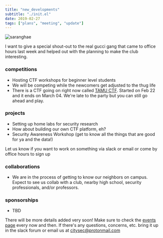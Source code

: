 ```yaml
---
title: "new_developments"
subtitle: "./init.el"
date: 2019-02-27
tags: ["plans", "meeting", "update"]
---
```

![saranghae](/img/k-heart.png)

I want to give a special shout-out to the real gucci gang that came to office hours last week and helped out with the planning to make the club interesting.

<!--more-->

### competitions
+ Hosting CTF workshops for beginner level students
+ We will be competing while the newcomers get adjusted to the thug life
+ There is a CTF going on right now called [TAMU CTF](http://ctf.tamu.edu/). Started on Feb 22 and it ends on March 04. We're late to the party but you can still go ahead and play.

### projects
+ Setting up home labs for security research
+ How about building our own CTF platform, eh?
+ Security Awareness Workshop (get to know all the things that are good for ya and the data!)

Let us know if you want to work on something via slack or email or come by office hours to sign up

### collaborations
+ We are in the process of getting to know our neighbors on campus. Expect to see us collab with a club, nearby high school, security professionals, and/or professors.

### sponsorships
+ TBD

There will be more details added very soon! Make sure to check the [events page](https://citysec.nyc/page/events/) every now and then. If there's any questions, concerns, etc. bring it up in the slack forum or email us at citysec@protonmail.com
